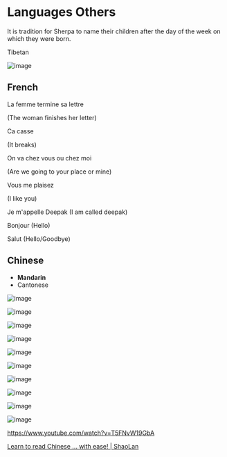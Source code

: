 # Languages Others

It is tradition for Sherpa to name their children after the day of the week on which they were born.

Tibetan

![image](../../media/Languages-Others-image1.jpg)

## French

La femme termine sa lettre

(The woman finishes her letter)

Ca casse

(It breaks)

On va chez vous ou chez moi

(Are we going to your place or mine)

Vous me plaisez

(I like you)

Je m'appelle Deepak (I am called deepak)

Bonjour (Hello)

Salut (Hello/Goodbye)

## Chinese

- **Mandarin**
- Cantonese

![image](../../media/Languages-Others-image2.jpg)

![image](../../media/Languages-Others-image3.jpg)

![image](../../media/Languages-Others-image4.jpg)

![image](../../media/Languages-Others-image5.jpg)

![image](../../media/Languages-Others-image6.jpg)

![image](../../media/Languages-Others-image7.jpg)

![image](../../media/Languages-Others-image8.jpg)

![image](../../media/Languages-Others-image9.jpg)

![image](../../media/Languages-Others-image10.jpg)

![image](../../media/Languages-Others-image11.jpg)

<https://www.youtube.com/watch?v=T5FNvW19GbA>

[Learn to read Chinese ... with ease! | ShaoLan](https://www.youtube.com/watch?v=troxvPRmZm8&ab_channel=TED)
